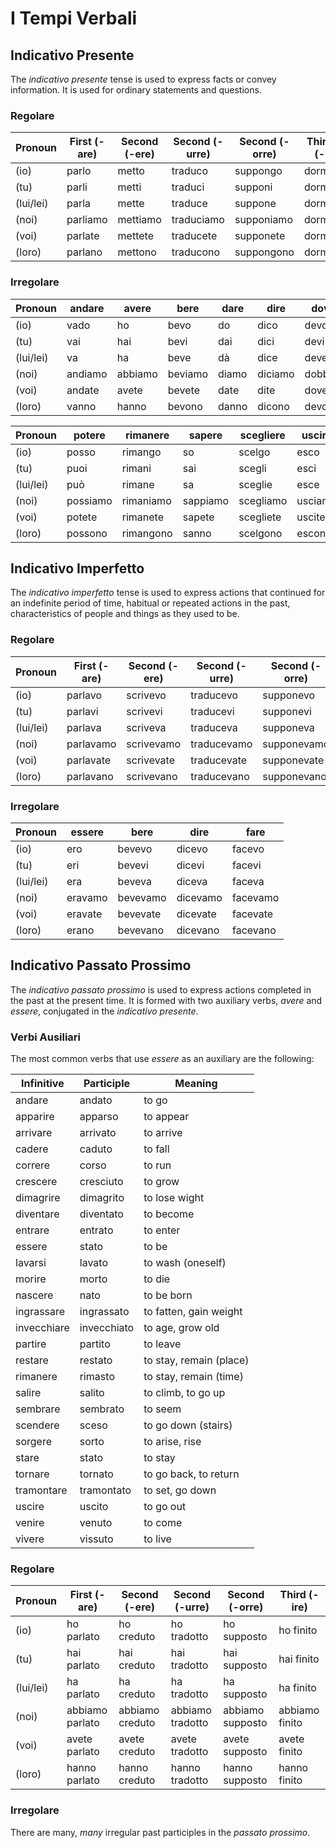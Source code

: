 # I Tempi Verbali

## Indicativo Presente 

The _indicativo presente_ tense is used to express facts or convey information.  It is used for ordinary statements and questions.

### Regolare

| Pronoun   | First (-are) | Second (-ere) | Second (-urre) | Second (-orre) | Third (1) (-ire) | Third (2) (-ire) |
| --------- | ------------ | ------------- | -------------- | -------------- | ---------------- | ---------------- |
| (io)      | parlo        | metto         | traduco        | suppongo       | dormo            | finisco          |
| (tu)      | parli        | metti         | traduci        | supponi        | dormi            | finisci          |
| (lui/lei) | parla        | mette         | traduce        | suppone        | dorme            | finisce          |
| (noi)     | parliamo     | mettiamo      | traduciamo     | supponiamo     | dormiamo         | finiamo          |
| (voi)     | parlate      | mettete       | traducete      | supponete      | dormite          | finite           |
| (loro)    | parlano      | mettono       | traducono      | suppongono     | dormono          | finiscono        |

### Irregolare

| Pronoun   | andare  | avere   | bere    | dare  | dire    | dovere   | essere | fare     |
| --------- | ------- | ------- | ------- | ----- | ------- | -------- | ------ | -------- |
| (io)      | vado    | ho      | bevo    | do    | dico    | devo     | sono   | faccio   |
| (tu)      | vai     | hai     | bevi    | dai   | dici    | devi     | sei    | fai      |
| (lui/lei) | va      | ha      | beve    | dà    | dice    | deve     | è      | fa       |
| (noi)     | andiamo | abbiamo | beviamo | diamo | diciamo | dobbiamo | siamo  | facciamo |
| (voi)     | andate  | avete   | bevete  | date  | dite    | dovete   | siete  | fate     |
| (loro)    | vanno   | hanno   | bevono  | danno | dicono  | devono   | sono   | fanno    |

| Pronoun   | potere   | rimanere  | sapere   | scegliere | uscire  | venire  | volere   | morire  |
| --------- | -------- | --------- | -------- | --------- | ------- | ------- | -------- | ------- |
| (io)      | posso    | rimango   | so       | scelgo    | esco    | vengo   | voglio   | muoio   |
| (tu)      | puoi     | rimani    | sai      | scegli    | esci    | vieni   | vuoi     | muori   |
| (lui/lei) | può      | rimane    | sa       | sceglie   | esce    | viene   | vuole    | muore   |
| (noi)     | possiamo | rimaniamo | sappiamo | scegliamo | usciamo | veniamo | vogliamo | moriamo |
| (voi)     | potete   | rimanete  | sapete   | scegliete | uscite  | venite  | volete   | morite  |
| (loro)    | possono  | rimangono | sanno    | scelgono  | escono  | vengono | vogliono | muoiono |

## Indicativo Imperfetto

The _indicativo imperfetto_ tense is used to express actions that continued for an indefinite period of time, habitual or repeated actions in the past, characteristics of people and things as they used to be.  

### Regolare

| Pronoun   | First (-are) | Second (-ere) | Second (-urre) | Second (-orre) | Third (-ire) |
| --------- | ------------ | ------------- | -------------- | -------------- | ------------ |
| (io)      | parlavo      | scrivevo      | traducevo      | supponevo      | finivo       |
| (tu)      | parlavi      | scrivevi      | traducevi      | supponevi      | finivi       |
| (lui/lei) | parlava      | scriveva      | traduceva      | supponeva      | finiva       |
| (noi)     | parlavamo    | scrivevamo    | traducevamo    | supponevamo    | finivamo     |
| (voi)     | parlavate    | scrivevate    | traducevate    | supponevate    | finivate     |
| (loro)    | parlavano    | scrivevano    | traducevano    | supponevano    | finivano     |

### Irregolare

| Pronoun   | essere  | bere     | dire     | fare     |
| --------- | ------- | -------- | -------- | -------- |
| (io)      | ero     | bevevo   | dicevo   | facevo   |
| (tu)      | eri     | bevevi   | dicevi   | facevi   |
| (lui/lei) | era     | beveva   | diceva   | faceva   |
| (noi)     | eravamo | bevevamo | dicevamo | facevamo |
| (voi)     | eravate | bevevate | dicevate | facevate |
| (loro)    | erano   | bevevano | dicevano | facevano |

## Indicativo Passato Prossimo

The _indicativo passato prossimo_ is used to express actions completed in the past at the present time.  It is formed with two auxiliary verbs, _avere_ and _essere_, conjugated in the _indicativo presente_.

### Verbi Ausiliari

The most common verbs that use _essere_ as an auxiliary are the following:

| Infinitive  | Participle  | Meaning                 |
|-------------|-------------|-------------------------|
| andare      | andato      | to go                   |
| apparire    | apparso     | to appear               |
| arrivare    | arrivato    | to arrive               |
| cadere      | caduto      | to fall                 |
| correre     | corso       | to run                  |
| crescere    | cresciuto   | to grow                 |
| dimagrire   | dimagrito   | to lose wight           |
| diventare   | diventato   | to become               |
| entrare     | entrato     | to enter                |
| essere      | stato       | to be                   |
| lavarsi     | lavato      | to wash (oneself)       |
| morire      | morto       | to die                  |
| nascere     | nato        | to be born              |
| ingrassare  | ingrassato  | to fatten, gain weight  |
| invecchiare | invecchiato | to age, grow old        |
| partire     | partito     | to leave                |
| restare     | restato     | to stay, remain (place) |
| rimanere    | rimasto     | to stay, remain (time)  |
| salire      | salito      | to climb, to go up      |
| sembrare    | sembrato    | to seem                 |
| scendere    | sceso       | to go down (stairs)     |
| sorgere     | sorto       | to arise, rise          |
| stare       | stato       | to stay                 |
| tornare     | tornato     | to go back, to return   |
| tramontare  | tramontato  | to set, go down         |
| uscire      | uscito      | to go out               |
| venire      | venuto      | to come                 |
| vivere      | vissuto     | to live                 |

### Regolare

| Pronoun   | First (-are)    | Second (-ere)   | Second (-urre)   | Second (-orre)   | Third (-ire)   |
| --------- | --------------- | --------------- | ---------------- | ---------------- | -------------- |
| (io)      | ho parlato      | ho creduto      | ho tradotto      | ho supposto      | ho finito      |
| (tu)      | hai parlato     | hai creduto     | hai tradotto     | hai supposto     | hai finito     |
| (lui/lei) | ha parlato      | ha creduto      | ha tradotto      | ha supposto      | ha finito      |
| (noi)     | abbiamo parlato | abbiamo creduto | abbiamo tradotto | abbiamo supposto | abbiamo finito |
| (voi)     | avete parlato   | avete creduto   | avete tradotto   | avete supposto   | avete finito   |
| (loro)    | hanno parlato   | hanno creduto   | hanno tradotto   | hanno supposto   | hanno finito   |

### Irregolare

There are many, _many_ irregular past participles in the _passato prossimo_.  
